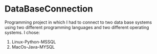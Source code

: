 # DataBaseConnection


Programming project in which I had to connect to two data base systems using two different programming languages and two different operating systems. I chose:

1. Linux-Python-MSSQL 
2. MacOs-Java-MYSQL
